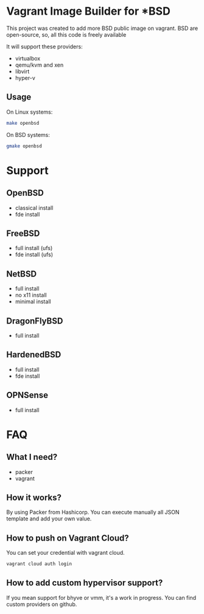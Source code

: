 # Vagrant Image Builder for *BSD 

This project was created to add more BSD public image on vagrant. BSD
are open-source, so, all this code is freely available

It will support these providers:

 * virtualbox
 * qemu/kvm and xen
 * libvirt
 * hyper-v

## Usage

On Linux systems:

```sh
make openbsd
```

On BSD systems:

```sh
gmake openbsd
```

# Support

## OpenBSD

 * classical install
 * fde install

## FreeBSD

 * full install (ufs)
 * fde install (ufs)

## NetBSD

 * full install
 * no x11 install
 * minimal install

## DragonFlyBSD

 * full install

## HardenedBSD

 * full install
 * fde install

## OPNSense

 * full install

# FAQ

## What I need?

 * packer
 * vagrant

## How it works?

By using Packer from Hashicorp. You can execute manually all JSON
template and add your own value.

## How to push on Vagrant Cloud?

You can set your credential with vagrant cloud.

```sh
vagrant cloud auth login
```

## How to add custom hypervisor support?

If you mean support for bhyve or vmm, it's a work in progress. You can
find custom providers on github.

